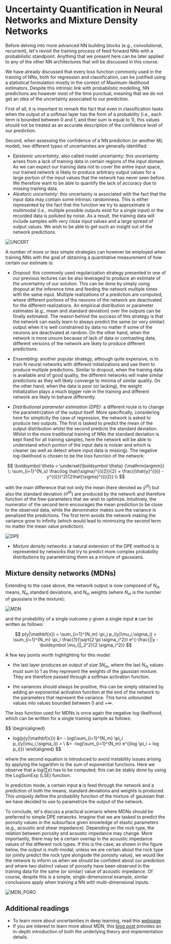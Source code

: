 # Uncertainty Quantification in Neural Networks and Mixture Density Networks

Before delving into more advanced NN building blocks (e.g., convolutional, recurrent), let's revisit the training process
of feed forward NNs with a probabilistic standpoint. Anything that we present here can be later applied to any of the other NN 
architectures that will be discussed in this course.

We have already discussed that every loss function commonly used in the training of NNs, both for regression and classification,
can be justified using a statistical formulation mostly in the context of Maximum-likelihood estimators. Despite this intrinsic
link with probabilistic modelling, NN predictions are however most of the time punctual, meaning that we do not get an idea of
the uncertainty associated to our prediction. 

First of all, it is important to remark the fact that even in classification tasks when the output of a softmax layer has the form
of a probability (i.e., each term is bounded between 0 and 1, and their sum is equal to 1), this values should not be treated as an accurate description of the confidence level of our prediction.

Second, when assessing the confidence of a NN prediction (or another ML model), two different types of uncertainties 
are generally identified:

- *Epistemic uncertainty*, also called model uncertainty: this uncertainty arises from a lack of training data in certain regions of the input domain. As we can expect our training data not to cover the entire input space, our trained network is likely to produce arbitrary output values for a large portion of the input values that the network has never seen before. We therefore want to be able to quantify the lack of accuracy due to missing training data.
- *Aleatoric uncertainty*: this uncertainty is associated with the fact that the input data may contain some intrinsic randomness. This is either represented by the fact that the function we try to approximate is multimodal (i.e., multiple possible outputs exist for a single input) or the recorded data is polluted by noise. As a result, the training data will include samples with very close input values and a large spread of output values. We wish to be able to get such an insight out of the network predictions.
 
![UNCERT](figs/uncert.png)


A number of more or less simple strategies can however be employed when training NNs with the goal of obtaining a quantitative measurement of how certain our estimate is:

- *Dropout*: this commonly used regularization strategy presented in one of our previous lectures can be also leveraged to produce an estimate of the uncertainty of our solution. This can be done by simply using dropout at the inference time and feeding the network multiple times with the same input. Multiple realizations of a prediction are computed, where different portions of the neurons of the network are deactivated for the different realizations. An empirical distribution or parameter estimates (e.g., mean and standard deviation) over the outputs can be finally estimated. 
  The reason behind the success of this strategy is that the network can easily learn to always predict the same (or very similar) output when it is well constrained by data no matter if some of the neurons are deactivated at random. On the other hand, when the network is more unsure because of lack of data or contrasting data, different versions of the network are likely to produce different predictions.

- *Ensembling*: another popular strategy, although quite expensive, is to train N neural networks with different initializations and use them to produce multiple predictions. Similar to dropout, when the training data is available and of good quality, the different networks will make similar predictions as they will likely converge to minima of similar quality. On the other hand, when the data is poor (or lacking), the weight initialization plays a much bigger role in the training and different network are likely to behave differently.
  
- *Distributional parameter estimation (DPE)*: a different route is to change the parametrization of the output itself. More specifically, considering here for simplicity the case of regression, the network is asked to produce two outputs. The first is tasked to predict the mean of the output distribution whilst the second predicts the standard deviation. Whilst in the more traditional training of NNs the standard deviation is kept fixed for all training samples, here the network will be able to understand which portion of the input data is noisier and which is cleaner (as well as detect where input data is missing). The negative log-likelihood is chosen to be the loss function of the network:

$$
\boldsymbol \theta = \underset{\boldsymbol \theta} {\mathrm{argmin}} \; \sum_{i=1}^{N_s} \frac{log \hat{\sigma}^{(i)2}}{2} +
\frac{(\hat{y}^{(i)} - y^{(i)})^2}{2\hat{\sigma}^{(i)2}} \\
$$

  with the main difference that not only the mean (here denoted as $\hat{y}^{(i)}$) but also the standard deviation ($\hat{\sigma}^{(i)}$) are produced by the network and therefore function of the free-parameters that we wish to optimize. Intuitively, the numerator of the second term encourages the mean prediction to be close to the observed data, while the denominator makes sure the variance is penalized the predictions. The first term avoids the network making the variance grow to infinity (which would lead to minimizing the second term no matter the mean value prediction).

![DPE](figs/dpe.png)

- *Mixture density networks*: a natural extension of the DPE method is is represented by networks that try to predict more complex probability distributions by parametrizing them as a mixture of gaussians. 
  

## Mixture density networks (MDNs)

Extending to the case above, the network output is now composed of $N_m$ means, $N_m$ standard deviations, 
and $N_m$ weights (where $N_m$ is the number of gaussians in the mixture):
  
![MDN](figs/mdn.png)

and the probability of a single outcome $y$ given a single input $\mathbf{x}$ can be written as follows:

$$
p(y|\mathbf{x}) = \sum_{i=1}^{N_m} \pi_i p_i(y|\mu_i,\sigma_i) = 
  \sum_{i=1}^{N_m} \pi_i \frac{1}{\sqrt{2 \pi \sigma_i^2}} e^{-\frac{||y - \boldsymbol \mu_i||_2^2}{2 \sigma_i^2}}
$$

A few key points worth highlighting for this model:

- the last layer produces an output of size $3N_m$, where the last $N_m$ values must sum to 1 as they represent the weights
of the gaussian mixture. They are therefore passed through a softmax activation function.
  
- the variances should always be positive, this can be simply obtained by adding an exponential activation function at the end 
  of the network to the parameters that represent the variance. This turns unbounded values into values bounded between 0 and $+\infty$.

The loss function used for MDNs is once again the negative log-likelihood, which can be written for a single training sample
as follows:

$$
\begin{aligned}
- log(p(y|\mathbf{x})) &= - log(\sum_{i=1}^{N_m} \pi_i p_i(y|\mu_i,\sigma_i)) = \\
&= -log(\sum_{i=1}^{N_m} e^{(log \pi_i + log p_i)})
\end{aligned}
$$
  
where the second equation is introduced to avoid instability issues arising by applying the logarithm to the sum of exponential functions.
Here we observe that a $log(\sum e)$ has to be computed; this can be stably done by using the LogSumExp (LSE) function.

In prediction mode, a certain input $\mathbf{x}$ is feed through the network and a prediction of both the means, standard deviations and weights is produced. This uniquely define the probability function of the mixture of gaussian that we have decided to use to parametrize the output of the network.

To conclude, let's discuss a practical scenario where MDNs should be preferred to simple DPE networks. Imagine that we are tasked to predict the porosity values in the subsurface given knowledge of elastic parameters (e.g., acoustic and shear impedance). Depending on the rock type, the relation between porosity and acoustic impedance may change. More importantly, there may be a certain overlap in the acoustic impedance values of the different rock types. If this is the case, as shown in the figure below, the output is multi-modal; unless we are certain about the rock type (or jointly predict the rock type alongside the porosity value), we would like the network to inform us when we should be confident about our prediction and where two distinct values of porosity have been observed in the training data for the same (or similar) value of acoustic impedance. Of course, despite this is a simple, single-dimensional example, similar conclusions apply when training a NN with multi-dimensional inputs.

![MDN_PORO](figs/mdn_poro.png)


## Additional readings

- To learn more about uncertainties in deep learning, read this [webpage](https://www.inovex.de/de/blog/uncertainty-quantification-deep-learning/)
- If you are interest to learn more about MDN, this [blog post](https://towardsdatascience.com/mixture-density-networks-probabilistic-regression-for-uncertainty-estimation-5f7250207431)
  provides an in-depth introduction of both the underlying theory and implementation details.
